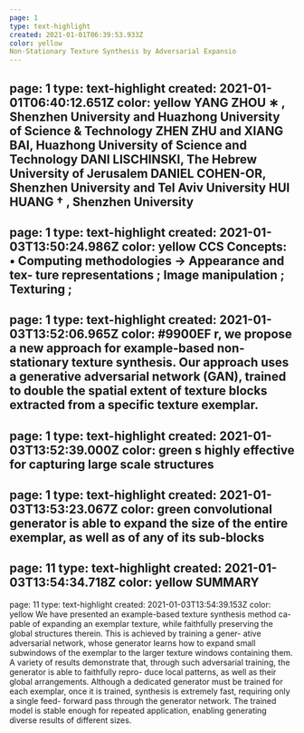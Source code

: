 ```yaml
---
page: 1
type: text-highlight
created: 2021-01-01T06:39:53.933Z
color: yellow
Non-Stationary Texture Synthesis by Adversarial Expansio
---
```

page: 1
type: text-highlight
created: 2021-01-01T06:40:12.651Z
color: yellow
YANG ZHOU ∗ , Shenzhen University and Huazhong University of Science & Technology ZHEN ZHU and XIANG BAI, Huazhong University of Science and Technology DANI LISCHINSKI, The Hebrew University of Jerusalem DANIEL COHEN-OR, Shenzhen University and Tel Aviv University HUI HUANG † , Shenzhen University
---
page: 1
type: text-highlight
created: 2021-01-03T13:50:24.986Z
color: yellow
CCS Concepts: • Computing methodologies → Appearance and tex- ture representations ; Image manipulation ; Texturing ;
---
page: 1
type: text-highlight
created: 2021-01-03T13:52:06.965Z
color: #9900EF
r, we propose a new approach for example-based non-stationary texture synthesis. Our approach uses a generative adversarial network (GAN), trained to double the spatial extent of texture blocks extracted from a specific texture exemplar.
---
page: 1
type: text-highlight
created: 2021-01-03T13:52:39.000Z
color: green
s highly effective for capturing large scale structures
---
page: 1
type: text-highlight
created: 2021-01-03T13:53:23.067Z
color: green
convolutional generator is able to expand the size of the entire exemplar, as well as of any of its sub-blocks
---
page: 11
type: text-highlight
created: 2021-01-03T13:54:34.718Z
color: yellow
SUMMARY
---
page: 11
type: text-highlight
created: 2021-01-03T13:54:39.153Z
color: yellow
We have presented an example-based texture synthesis method ca- pable of expanding an exemplar texture, while faithfully preserving the global structures therein. This is achieved by training a gener- ative adversarial network, whose generator learns how to expand small subwindows of the exemplar to the larger texture windows containing them. A variety of results demonstrate that, through such adversarial training, the generator is able to faithfully repro- duce local patterns, as well as their global arrangements. Although a dedicated generator must be trained for each exemplar, once it is trained, synthesis is extremely fast, requiring only a single feed- forward pass through the generator network. The trained model is stable enough for repeated application, enabling generating diverse results of different sizes.
